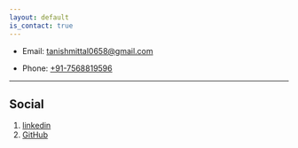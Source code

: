 ```yaml
---
layout: default
is_contact: true
---
```


* Email: [tanishmittal0658@gmail.com](mailto:tanishmittal0658@gmail.com)

* Phone: [+91-7568819596](tel:+91-7568819596)

---
<!-- 
## Mailing Address

> 221B, Baker Street
>
> London
>
> United Kingdom

--- -->

## Social

1. [linkedin](https://www.linkedin.com/in/tanish-mittal/)
2. [GitHub](https://github.com/tanish3)
<!-- 3. [Researchgate](#) -->
